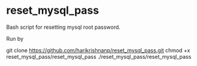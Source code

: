 # reset_mysql_pass
Bash script for resetting mysql root password.

Run by

 git clone https://github.com/harikrishnanp/reset_mysql_pass.git
 chmod +x reset_mysql_pass/reset_mysql_pass
 ./reset_mysql_pass/reset_mysql_pass

